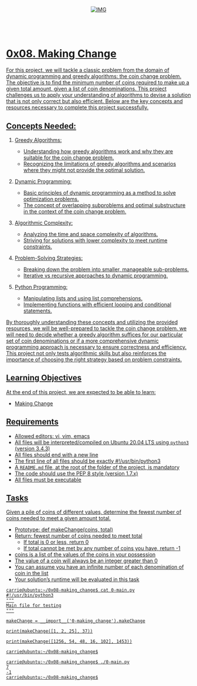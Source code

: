 <!-- repo image -->
<br />
<div align="center">
  <a href="https://github.com/github_username/repo_name">
    <img src="https://github.com/Abubacer/README-Template/blob/master/images/banner.png" alt="IMG" 
  </a>

<h1 align="center"></h1>
<div align="left">
<br />

# 0x08. Making Change 

For this project, we will tackle a classic problem from the domain of dynamic programming and greedy algorithms: the coin change problem. The objective is to find the minimum number of coins required to make up a given total amount, given a list of coin denominations. This project challenges us to apply your understanding of algorithms to devise a solution that is not only correct but also efficient. Below are the key concepts and resources necessary to complete this project successfully.

## Concepts Needed:

  1. Greedy Algorithms:
      - Understanding how greedy algorithms work and why they are suitable for the coin change problem.
      - Recognizing the limitations of greedy algorithms and scenarios where they might not provide the optimal solution.

  2. Dynamic Programming:
      - Basic principles of dynamic programming as a method to solve optimization problems.
      - The concept of overlapping subproblems and optimal substructure in the context of the coin change problem.

  3. Algorithmic Complexity:
      - Analyzing the time and space complexity of algorithms.
      - Striving for solutions with lower complexity to meet runtime constraints.

  4. Problem-Solving Strategies:
      - Breaking down the problem into smaller, manageable sub-problems.
      - Iterative vs recursive approaches to dynamic programming.

  5. Python Programming:
      - Manipulating lists and using list comprehensions.
      - Implementing functions with efficient looping and conditional statements.

By thoroughly understanding these concepts and utilizing the provided resources, we will be well-prepared to tackle the coin change problem. we will need to decide whether a greedy algorithm suffices for our particular set of coin denominations or if a more comprehensive dynamic programming approach is necessary to ensure correctness and efficiency. This project not only tests algorithmic skills but also reinforces the importance of choosing the right strategy based on problem constraints.

## Learning Objectives

At the end of this project, we are expected to be able to learn:

- Making Change

## Requirements

  -  Allowed editors: vi, vim, emacs
  -  All files will be interpreted/compiled on Ubuntu 20.04 LTS using ```python3``` (version 3.4.3)
  -  All files should end with a new line
  -  The first line of all files should be exactly #!/usr/bin/python3
  -  A ```README.md``` file, at the root of the folder of the project, is mandatory
  -  The code should use the PEP 8 style (version 1.7.x)
  -  All files must be executable

## Tasks
Given a pile of coins of different values, determine the fewest number of coins needed to meet a given amount total.

  - Prototype: def makeChange(coins, total)
  - Return: fewest number of coins needed to meet total
      - If total is 0 or less, return 0
      - If total cannot be met by any number of coins you have, return -1
  - coins is a list of the values of the coins in your possession
  - The value of a coin will always be an integer greater than 0
  - You can assume you have an infinite number of each denomination of coin in the list
  - Your solution’s runtime will be evaluated in this task


```
carrie@ubuntu:~/0x08-making_change$ cat 0-main.py
#!/usr/bin/python3
"""
Main file for testing
"""

makeChange = __import__('0-making_change').makeChange

print(makeChange([1, 2, 25], 37))

print(makeChange([1256, 54, 48, 16, 102], 1453))

carrie@ubuntu:~/0x08-making_change$

carrie@ubuntu:~/0x08-making_change$ ./0-main.py
7
-1
carrie@ubuntu:~/0x08-making_change$

```

</div>
